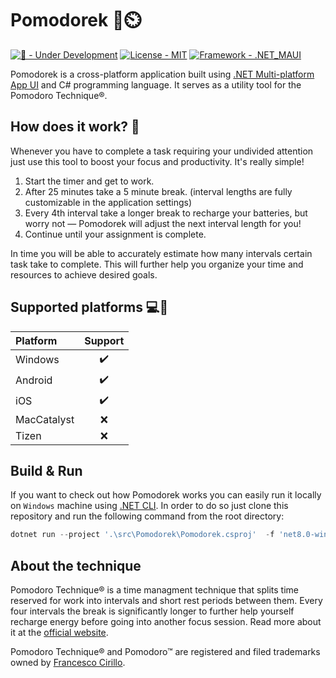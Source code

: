 # Pomodorek 🍅⏲️

[![🚧 - Under Development](https://img.shields.io/badge/🚧-Under_Development-yellow)](./README.md)
[![License - MIT](https://img.shields.io/badge/License-MIT-B90E0A)](./LICENSE)
[![Framework - .NET_MAUI](https://img.shields.io/badge/Framework-.NET_MAUI-201155)](https://dotnet.microsoft.com/en-us/apps/maui)

Pomodorek is a cross-platform application built using <a href="https://dotnet.microsoft.com/en-us/apps/maui">.NET Multi-platform App UI</a> and C# programming language. It serves as a utility tool for the Pomodoro Technique®.

## How does it work? 🤔

Whenever you have to complete a task requiring your undivided attention just use this tool to boost your focus and productivity. It's really simple!
1. Start the timer and get to work.
2. After 25 minutes take a 5 minute break. (interval lengths are fully customizable in the application settings)
3. Every 4th interval take a longer break to recharge your batteries, but worry not — Pomodorek will adjust the next interval length for you!
4. Continue until your assignment is complete.

In time you will be able to accurately estimate how many intervals certain task take to complete. This will further help you organize your time and resources to achieve desired goals.

## Supported platforms 💻📱

| Platform    | Support |
|:------------|:-------:|
| Windows     |   ✔️   |
| Android     |   ✔️   |
| iOS         |   ✔️   |
| MacCatalyst |   ❌   |
| Tizen       |   ❌   |

## Build & Run
If you want to check out how Pomodorek works you can easily run it locally on `Windows` machine using <a href="https://learn.microsoft.com/en-us/dotnet/core/tools/">.NET CLI</a>. In order to do so just clone this repository and run the following command from the root directory:
```powershell
dotnet run --project '.\src\Pomodorek\Pomodorek.csproj'  -f 'net8.0-windows10.0.20348.0' -c Debug -p:PublishReadyToRun=true -p:WindowsPackageType=None
```

## About the technique
Pomodoro Technique® is a time managment technique that splits time reserved for work into intervals and short rest periods between them. Every four intervals the break is significantly longer to further help yourself recharge energy before going into another focus session. Read more about it at the <a href="https://www.pomodorotechnique.com/">official website</a>.

Pomodoro Technique® and Pomodoro™ are registered and filed trademarks owned by <a href="https://francescocirillo.com/">Francesco Cirillo</a>.
